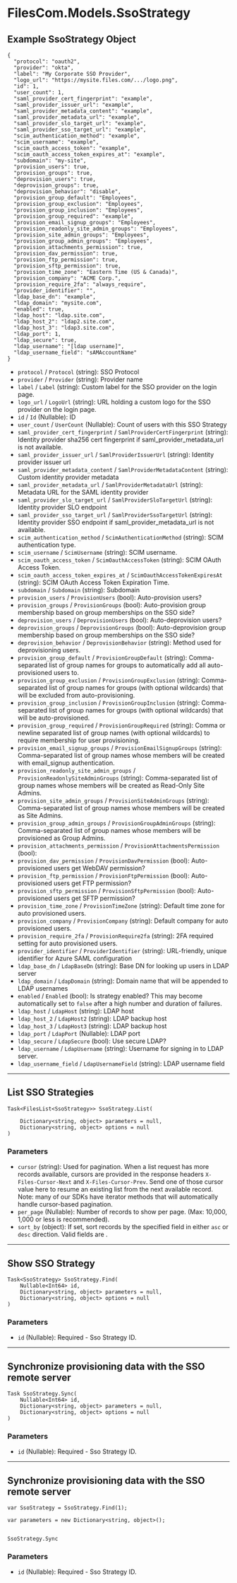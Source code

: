 # FilesCom.Models.SsoStrategy

## Example SsoStrategy Object

```
{
  "protocol": "oauth2",
  "provider": "okta",
  "label": "My Corporate SSO Provider",
  "logo_url": "https://mysite.files.com/.../logo.png",
  "id": 1,
  "user_count": 1,
  "saml_provider_cert_fingerprint": "example",
  "saml_provider_issuer_url": "example",
  "saml_provider_metadata_content": "example",
  "saml_provider_metadata_url": "example",
  "saml_provider_slo_target_url": "example",
  "saml_provider_sso_target_url": "example",
  "scim_authentication_method": "example",
  "scim_username": "example",
  "scim_oauth_access_token": "example",
  "scim_oauth_access_token_expires_at": "example",
  "subdomain": "my-site",
  "provision_users": true,
  "provision_groups": true,
  "deprovision_users": true,
  "deprovision_groups": true,
  "deprovision_behavior": "disable",
  "provision_group_default": "Employees",
  "provision_group_exclusion": "Employees",
  "provision_group_inclusion": "Employees",
  "provision_group_required": "example",
  "provision_email_signup_groups": "Employees",
  "provision_readonly_site_admin_groups": "Employees",
  "provision_site_admin_groups": "Employees",
  "provision_group_admin_groups": "Employees",
  "provision_attachments_permission": true,
  "provision_dav_permission": true,
  "provision_ftp_permission": true,
  "provision_sftp_permission": true,
  "provision_time_zone": "Eastern Time (US & Canada)",
  "provision_company": "ACME Corp.",
  "provision_require_2fa": "always_require",
  "provider_identifier": "",
  "ldap_base_dn": "example",
  "ldap_domain": "mysite.com",
  "enabled": true,
  "ldap_host": "ldap.site.com",
  "ldap_host_2": "ldap2.site.com",
  "ldap_host_3": "ldap3.site.com",
  "ldap_port": 1,
  "ldap_secure": true,
  "ldap_username": "[ldap username]",
  "ldap_username_field": "sAMAccountName"
}
```

* `protocol` / `Protocol`  (string): SSO Protocol
* `provider` / `Provider`  (string): Provider name
* `label` / `Label`  (string): Custom label for the SSO provider on the login page.
* `logo_url` / `LogoUrl`  (string): URL holding a custom logo for the SSO provider on the login page.
* `id` / `Id`  (Nullable<Int64>): ID
* `user_count` / `UserCount`  (Nullable<Int64>): Count of users with this SSO Strategy
* `saml_provider_cert_fingerprint` / `SamlProviderCertFingerprint`  (string): Identity provider sha256 cert fingerprint if saml_provider_metadata_url is not available.
* `saml_provider_issuer_url` / `SamlProviderIssuerUrl`  (string): Identity provider issuer url
* `saml_provider_metadata_content` / `SamlProviderMetadataContent`  (string): Custom identity provider metadata
* `saml_provider_metadata_url` / `SamlProviderMetadataUrl`  (string): Metadata URL for the SAML identity provider
* `saml_provider_slo_target_url` / `SamlProviderSloTargetUrl`  (string): Identity provider SLO endpoint
* `saml_provider_sso_target_url` / `SamlProviderSsoTargetUrl`  (string): Identity provider SSO endpoint if saml_provider_metadata_url is not available.
* `scim_authentication_method` / `ScimAuthenticationMethod`  (string): SCIM authentication type.
* `scim_username` / `ScimUsername`  (string): SCIM username.
* `scim_oauth_access_token` / `ScimOauthAccessToken`  (string): SCIM OAuth Access Token.
* `scim_oauth_access_token_expires_at` / `ScimOauthAccessTokenExpiresAt`  (string): SCIM OAuth Access Token Expiration Time.
* `subdomain` / `Subdomain`  (string): Subdomain
* `provision_users` / `ProvisionUsers`  (bool): Auto-provision users?
* `provision_groups` / `ProvisionGroups`  (bool): Auto-provision group membership based on group memberships on the SSO side?
* `deprovision_users` / `DeprovisionUsers`  (bool): Auto-deprovision users?
* `deprovision_groups` / `DeprovisionGroups`  (bool): Auto-deprovision group membership based on group memberships on the SSO side?
* `deprovision_behavior` / `DeprovisionBehavior`  (string): Method used for deprovisioning users.
* `provision_group_default` / `ProvisionGroupDefault`  (string): Comma-separated list of group names for groups to automatically add all auto-provisioned users to.
* `provision_group_exclusion` / `ProvisionGroupExclusion`  (string): Comma-separated list of group names for groups (with optional wildcards) that will be excluded from auto-provisioning.
* `provision_group_inclusion` / `ProvisionGroupInclusion`  (string): Comma-separated list of group names for groups (with optional wildcards) that will be auto-provisioned.
* `provision_group_required` / `ProvisionGroupRequired`  (string): Comma or newline separated list of group names (with optional wildcards) to require membership for user provisioning.
* `provision_email_signup_groups` / `ProvisionEmailSignupGroups`  (string): Comma-separated list of group names whose members will be created with email_signup authentication.
* `provision_readonly_site_admin_groups` / `ProvisionReadonlySiteAdminGroups`  (string): Comma-separated list of group names whose members will be created as Read-Only Site Admins.
* `provision_site_admin_groups` / `ProvisionSiteAdminGroups`  (string): Comma-separated list of group names whose members will be created as Site Admins.
* `provision_group_admin_groups` / `ProvisionGroupAdminGroups`  (string): Comma-separated list of group names whose members will be provisioned as Group Admins.
* `provision_attachments_permission` / `ProvisionAttachmentsPermission`  (bool): 
* `provision_dav_permission` / `ProvisionDavPermission`  (bool): Auto-provisioned users get WebDAV permission?
* `provision_ftp_permission` / `ProvisionFtpPermission`  (bool): Auto-provisioned users get FTP permission?
* `provision_sftp_permission` / `ProvisionSftpPermission`  (bool): Auto-provisioned users get SFTP permission?
* `provision_time_zone` / `ProvisionTimeZone`  (string): Default time zone for auto provisioned users.
* `provision_company` / `ProvisionCompany`  (string): Default company for auto provisioned users.
* `provision_require_2fa` / `ProvisionRequire2fa`  (string): 2FA required setting for auto provisioned users.
* `provider_identifier` / `ProviderIdentifier`  (string): URL-friendly, unique identifier for Azure SAML configuration
* `ldap_base_dn` / `LdapBaseDn`  (string): Base DN for looking up users in LDAP server
* `ldap_domain` / `LdapDomain`  (string): Domain name that will be appended to LDAP usernames
* `enabled` / `Enabled`  (bool): Is strategy enabled?  This may become automatically set to `false` after a high number and duration of failures.
* `ldap_host` / `LdapHost`  (string): LDAP host
* `ldap_host_2` / `LdapHost2`  (string): LDAP backup host
* `ldap_host_3` / `LdapHost3`  (string): LDAP backup host
* `ldap_port` / `LdapPort`  (Nullable<Int64>): LDAP port
* `ldap_secure` / `LdapSecure`  (bool): Use secure LDAP?
* `ldap_username` / `LdapUsername`  (string): Username for signing in to LDAP server.
* `ldap_username_field` / `LdapUsernameField`  (string): LDAP username field


---

## List SSO Strategies

```
Task<FilesList<SsoStrategy>> SsoStrategy.List(
    
    Dictionary<string, object> parameters = null,
    Dictionary<string, object> options = null
)
```

### Parameters

* `cursor` (string): Used for pagination.  When a list request has more records available, cursors are provided in the response headers `X-Files-Cursor-Next` and `X-Files-Cursor-Prev`.  Send one of those cursor value here to resume an existing list from the next available record.  Note: many of our SDKs have iterator methods that will automatically handle cursor-based pagination.
* `per_page` (Nullable<Int64>): Number of records to show per page.  (Max: 10,000, 1,000 or less is recommended).
* `sort_by` (object): If set, sort records by the specified field in either `asc` or `desc` direction. Valid fields are .


---

## Show SSO Strategy

```
Task<SsoStrategy> SsoStrategy.Find(
    Nullable<Int64> id, 
    Dictionary<string, object> parameters = null,
    Dictionary<string, object> options = null
)
```

### Parameters

* `id` (Nullable<Int64>): Required - Sso Strategy ID.


---

## Synchronize provisioning data with the SSO remote server

```
Task SsoStrategy.Sync(
    Nullable<Int64> id, 
    Dictionary<string, object> parameters = null,
    Dictionary<string, object> options = null
)
```

### Parameters

* `id` (Nullable<Int64>): Required - Sso Strategy ID.


---

## Synchronize provisioning data with the SSO remote server

```
var SsoStrategy = SsoStrategy.Find(1);

var parameters = new Dictionary<string, object>();


SsoStrategy.Sync
```

### Parameters

* `id` (Nullable<Int64>): Required - Sso Strategy ID.
